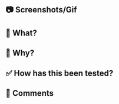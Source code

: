 ## :camera: Screenshots/Gif
<!--- Drag and drop your screenshot here -->

<!--- If you want to share the before and after images, use this table -->
<!---
Before | After
---|---
![before image]() | ![after image]()
 -->

## :tophat: What?
<!--- Describe your changes in detail -->

## :thinking: Why?
<!--- Why is this change required? What problem does it solve? -->
<!--- If it fixes an open issue, please link to the issue here. -->

## :white_check_mark: How has this been tested?
<!--- What types of test you are doing? -->
<!--- How do you know this is working properly? -->

## :speech_balloon: Comments
<!--- Is it necessary any context for this PR? -->
<!--- Do you have any clarification related to the code? -->
